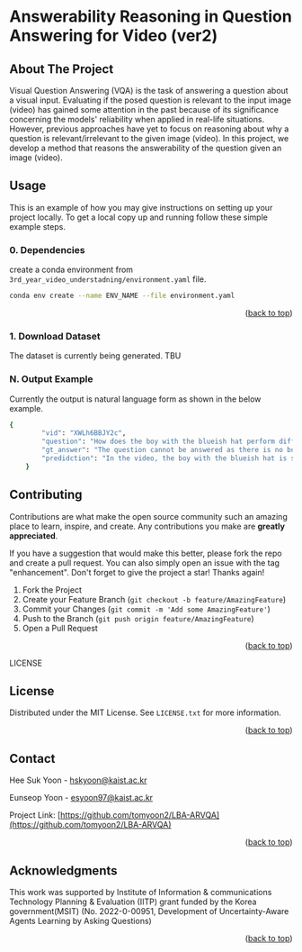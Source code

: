 # Answerability Reasoning in Question Answering for Video (ver2)

<!-- ABOUT THE PROJECT -->
## About The Project

Visual Question Answering (VQA) is the task of answering a question about a visual input. Evaluating if the posed question is relevant to the input image (video) has gained some attention in the past because of its significance concerning the models' reliability when applied in real-life situations. However, previous approaches have yet to focus on reasoning about why a question is relevant/irrelevant to the given image (video). In this project, we develop a method that reasons the answerability of the question given an image (video). 

<!-- Usage -->
## Usage

This is an example of how you may give instructions on setting up your project locally.
To get a local copy up and running follow these simple example steps.

### 0. Dependencies

create a conda environment from `3rd_year_video_understadning/environment.yaml` file.


  ```sh
  conda env create --name ENV_NAME --file environment.yaml
  ```

  <p align="right">(<a href="#readme-top">back to top</a>)</p>

### 1. Download Dataset
The dataset is currently being generated. TBU

### N. Output Example
Currently the output is natural language form as shown in the below example.
```sh
{
        "vid": "XWLh6BBJY2c",
        "question": "How does the boy with the blueish hat perform different basketball maneuvers compared to others in the video?",
        "gt_answer": "The question cannot be answered as there is no boy with a blueish hat featured in the video, only a boy with a white hat is shown playing basketball.",
        "predidction": "In the video, the boy with the blueish hat is seen performing a dribbling maneuver, which involves bouncing the basketball on the ground while keeping it in motion. This is different from the other players who are seen standing around the basketball court, possibly waiting for their turn to play or observing the game. The boy with the blueish hat demonstrates his skill and agility by engaging in a specific basketball action, while the other players are more focused on the overall gameplay and strategy."
    }
```

<!-- CONTRIBUTING -->
## Contributing

Contributions are what make the open source community such an amazing place to learn, inspire, and create. Any contributions you make are **greatly appreciated**.

If you have a suggestion that would make this better, please fork the repo and create a pull request. You can also simply open an issue with the tag "enhancement".
Don't forget to give the project a star! Thanks again!

1. Fork the Project
2. Create your Feature Branch (`git checkout -b feature/AmazingFeature`)
3. Commit your Changes (`git commit -m 'Add some AmazingFeature'`)
4. Push to the Branch (`git push origin feature/AmazingFeature`)
5. Open a Pull Request

<p align="right">(<a href="#readme-top">back to top</a>)</p>



LICENSE
## License

Distributed under the MIT License. See `LICENSE.txt` for more information.

<p align="right">(<a href="#readme-top">back to top</a>)</p>


<!-- CONTACT -->
## Contact

Hee Suk Yoon - hskyoon@kaist.ac.kr

Eunseop Yoon - esyoon97@kaist.ac.kr

Project Link: [https://github.com/tomyoon2/LBA-ARVQA](https://github.com/tomyoon2/LBA-ARVQA)

<p align="right">(<a href="#readme-top">back to top</a>)</p>



<!-- ACKNOWLEDGMENTS -->
## Acknowledgments

This work was supported by Institute of Information & communications Technology Planning & Evaluation (IITP) grant funded by the Korea government(MSIT) (No. 2022-0-00951, Development of Uncertainty-Aware Agents Learning by Asking Questions)

<p align="right">(<a href="#readme-top">back to top</a>)</p>
